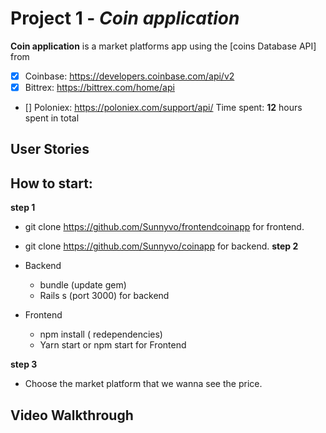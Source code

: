 # Project 1 - *Coin application*

**Coin application** is a market platforms app using the [coins Database API]
from
- [X] Coinbase: https://developers.coinbase.com/api/v2
- [X] Bittrex: https://bittrex.com/home/api
- [] Poloniex: https://poloniex.com/support/api/
Time spent: **12** hours spent in total

## User Stories
## How to start:
**step 1**

- git clone https://github.com/Sunnyvo/frontendcoinapp for frontend.
- git clone https://github.com/Sunnyvo/coinapp for backend.
**step 2**

- Backend
  + bundle (update gem)
  + Rails s (port 3000) for backend
- Frontend
  + npm install ( redependencies)
  + Yarn start or npm start for Frontend

**step 3**

- Choose the market platform that we wanna see the price.


## Video Walkthrough